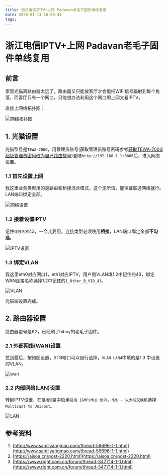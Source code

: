 ```yaml
---
title: 浙江电信IPTV+上网 Padavan老毛子固件单线复用
date: 2020-01-13 16:50:41
tags:
---
```

# 浙江电信IPTV+上网 Padavan老毛子固件单线复用

## 前言

家里光猫离路由器太远了，路由器又只能放客厅才会能把WIFI信号辐射到每个角落，而客厅只有一个网口，只能想办法利用这个网口即上网又看IPTV。

<!--more-->

直接上网络拓扑图：

![网络拓扑图](https://xiangsanliu.oss-cn-hangzhou.aliyuncs.com/img/20200113173013.png)

## 1. 光猫设置

光猫型号是`TEWA-700G`，用管理员账号(获取管理员账号密码参考[获取TEWA-700G超级管理员密码改为自己路由拨号](https://jingyan.baidu.com/article/d169e186042e86436711d85d.html))登陆`http://192.168.1.1:8080`后，进入网络设置。

### 1.1 首先设置上网
我这里业务类型用的是路由和桥接混合模式，这个无所谓，能保证联通网络就行。LAN端口绑定全部。

![网络设置](https://xiangsanliu.oss-cn-hangzhou.aliyuncs.com/img/20200113173552.png)

### 1.2 接着设置IPTV

记住`连接名称`43，一会儿要用，连接类型必须使用**桥接**，LAN端口绑定全部**不勾选**。

![IPTV设置](https://xiangsanliu.oss-cn-hangzhou.aliyuncs.com/img/20200113174002.png)

### 1.3 绑定VLAN

我这里eth0对应网口1，eth1对应IPTV，用户侧VLAN填1.2中记住的43，绑定WAN连接名称选择1.2中记住的`1_Other_B_VID_43`。

![VLAN](https://xiangsanliu.oss-cn-hangzhou.aliyuncs.com/img/20200113174327.png)

光猫端设置完成。

## 2. 路由器设置

路由器型号是K2，已经刷了hiboy的老毛子固件。

### 2.1 外部网络(WAN)设置

拉到最后，按如图设置，STB端口可以自行选择，`VLAN LAN4`中填的是1.3 中设置的VLAN。

![wan](https://xiangsanliu.oss-cn-hangzhou.aliyuncs.com/img/20200113180821.png)

### 2.2 内部网络(LAN)设置

转到IPTV设置，在`组播流量`中启用`启用 IGMP/MLD 侦听`，`M2U - 以太网交换机`选择`Multicast to Unicast`。

![LAN](https://xiangsanliu.oss-cn-hangzhou.aliyuncs.com/img/20200113181130.png)

## 参考资料

1. [http://www.samllyangmao.com/thread-59696-1-1.html](http://www.samllyangmao.com/thread-59696-1-1.html)
2. [https://aisoa.cn/post-2220.html](https://aisoa.cn/post-2220.html)
3. [https://www.right.com.cn/forum/thread-347714-1-1.html](https://www.right.com.cn/forum/thread-347714-1-1.html)